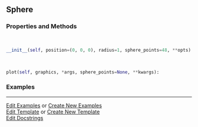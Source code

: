 ## <a id="McUtils.Plots.Primitives.Sphere">Sphere</a>


### Properties and Methods
<a id="McUtils.Plots.Primitives.Sphere.__init__" class="docs-object-method">&nbsp;</a>
```python
__init__(self, position=(0, 0, 0), radius=1, sphere_points=48, **opts): 
```

<a id="McUtils.Plots.Primitives.Sphere.plot" class="docs-object-method">&nbsp;</a>
```python
plot(self, graphics, *args, sphere_points=None, **kwargs): 
```

### Examples




___

[Edit Examples](https://github.com/McCoyGroup/McUtils/edit/edit/ci/examples/ci/docs/McUtils/Plots/Primitives/Sphere.md) or 
[Create New Examples](https://github.com/McCoyGroup/McUtils/new/edit/?filename=ci/examples/ci/docs/McUtils/Plots/Primitives/Sphere.md) <br/>
[Edit Template](https://github.com/McCoyGroup/McUtils/edit/edit/ci/docs/ci/docs/McUtils/Plots/Primitives/Sphere.md) or 
[Create New Template](https://github.com/McCoyGroup/McUtils/new/edit/?filename=ci/docs/templates/ci/docs/McUtils/Plots/Primitives/Sphere.md) <br/>
[Edit Docstrings](https://github.com/McCoyGroup/McUtils/edit/edit/McUtils/Plots/Primitives.py?message=Update%20Docs)